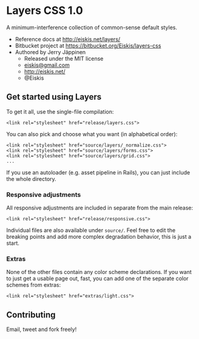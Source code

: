 
# Layers CSS 1.0

A minimum-interference collection of common-sense default styles.

- Reference docs at http://eiskis.net/layers/
- Bitbucket project at https://bitbucket.org/Eiskis/layers-css
- Authored by Jerry Jäppinen
	- Released under the MIT license
	- eiskis@gmail.com
	- http://eiskis.net/
	- @Eiskis



## Get started using Layers

To get it all, use the single-file compilation:

	<link rel="stylesheet" href="release/layers.css">

You can also pick and choose what you want (in alphabetical order):

	<link rel="stylesheet" href="source/layers/_normalize.css">
	<link rel="stylesheet" href="source/layers/forms.css">
	<link rel="stylesheet" href="source/layers/grid.css">
	...

If you use an autoloader (e.g. asset pipeline in Rails), you can just include the whole directory.



### Responsive adjustments

All responsive adjustments are included in separate from the main release:

	<link rel="stylesheet" href="release/responsive.css">

Individual files are also available under `source/`. Feel free to edit the breaking points and add more complex degradation behavior, this is just a start.



### Extras

None of the other files contain any color scheme declarations. If you want to just get a usable page out, fast, you can add one of the separate color schemes from extras:

	<link rel="stylesheet" href="extras/light.css">



## Contributing

Email, tweet and fork freely!


